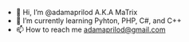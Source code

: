 - 👋 Hi, I’m @adamaprilod A.K.A MaTrix
- 🌱 I’m currently learning Pyhton, PHP, C#, and C++
- 📫 How to reach me adamaprilod@gmail.com

<!---
adamaprilod/adamaprilod is a ✨ special ✨ repository because its `README.md` (this file) appears on your GitHub profile.
You can click the Preview link to take a look at your changes.
--->
